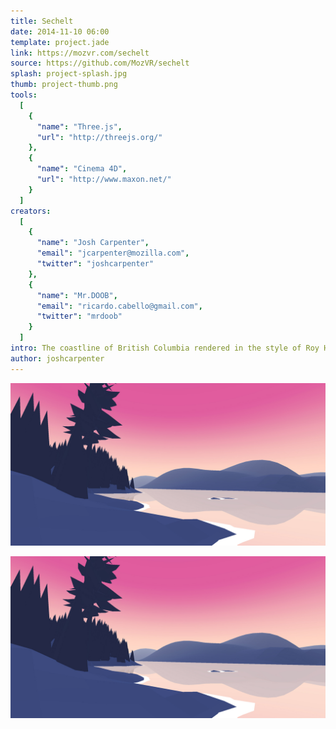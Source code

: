 ```yaml
---
title: Sechelt
date: 2014-11-10 06:00
template: project.jade
link: https://mozvr.com/sechelt
source: https://github.com/MozVR/sechelt
splash: project-splash.jpg
thumb: project-thumb.png
tools:
  [
    {
      "name": "Three.js",
      "url": "http://threejs.org/"
    },
    {
      "name": "Cinema 4D",
      "url": "http://www.maxon.net/"
    }
  ]
creators:
  [
    {
      "name": "Josh Carpenter",
      "email": "jcarpenter@mozilla.com",
      "twitter": "joshcarpenter"
    },
    {
      "name": "Mr.DOOB",
      "email": "ricardo.cabello@gmail.com",
      "twitter": "mrdoob"
    }
  ]
intro: The coastline of British Columbia rendered in the style of Roy Henry Vickers.
author: joshcarpenter
---
```


![Sechelt](project-splash.jpg)

![Sechelt](project-splash.jpg)